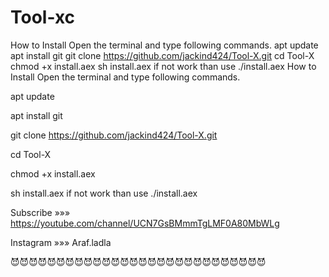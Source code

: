 # Tool-xc
How to Install Open the terminal and type following commands.  apt update  apt install git  git clone https://github.com/jackind424/Tool-X.git  cd Tool-X  chmod +x install.aex  sh install.aex if not work than use ./install.aex
How to Install
Open the terminal and type following commands.

apt update

apt install git

git clone https://github.com/jackind424/Tool-X.git

cd Tool-X

chmod +x install.aex

sh install.aex if not work than use ./install.aex






Subscribe »»» https://youtube.com/channel/UCN7GsBMmmTgLMF0A80MbWLg

Instagram »»» Araf.ladla




😈😈😈😈😈😈😈😈😈😈😈😈😈😈😈😈😈😈😈😈😈😈😈😈😈😈😈😈
